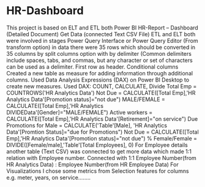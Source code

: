 # HR-Dashboard
This project is based on ELT and ETL both
Power BI HR-Report – Dashboard (Detailed Document)
Get Data (connected Text CSV File)
ETL and ELT both were involved in stages
Power Query Interface or Power Query Editor (From transform option) in data there were 35 rows which should be converted in 35 columns by split columns option with by delimiter (Common delimiters include spaces, tabs, and commas, but any character or set of characters can be used as a delimiter. First row as header. Conditional columns
Created a new table as measure for adding information through additional columns. Used Data Analysis Expressions (DAX) on Power BI Desktop to create new measures.
Used DAX: COUNT, CALCULATE, Divide
Total Emp = COUNTROWS('HR Analytics Data')
Not Due = CALCULATE([Total Emp],'HR Analytics Data'[Promotion status]="not due")
MALE/FEMALE = CALCULATE([Total Emp],'HR Analytics DIVIDEData'[Gender]="MALE/FEMALE")
Active workers = CALCULATE([Total Emp],'HR Analytics Data'[Retirement]="on service")
Due Promotions for Male = CALCULATE('Table'[Male], 'HR Analytics Data'[Promtion Status]="due for Promotions")
Not Due = CALCULATE([Total Emp],'HR Analytics Data'[Promotion status]="not due")
% Female/Female = DIVIDE([Female/male],'Table'[Total Employees], 0)
For Employee details another table (Text CSV) was connected to get more data which made 1:1 relation with Employee number.
Connected with 1:1
Employee Number(from HR Analytics Data) : Employee Number(from HR Employee Data)
For Visualizations I chose some metrics from Selection features for columns e.g. meter, years, on service……..
